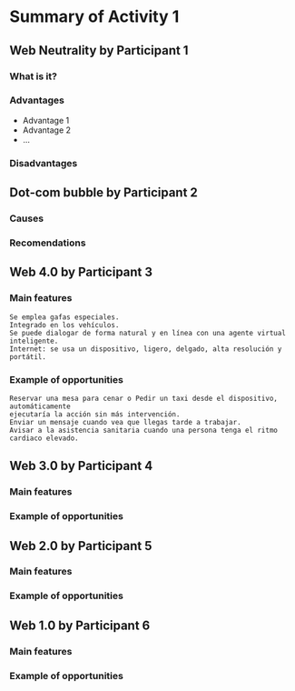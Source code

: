 # Summary of Activity 1


## Web Neutrality by Participant 1

### What is it?

### Advantages
  - Advantage 1
  - Advantage 2
  - ...

### Disadvantages


## Dot-com bubble by Participant 2

### Causes

### Recomendations


## Web 4.0 by Participant 3

### Main features
    Se emplea gafas especiales.
    Integrado en los vehículos.
    Se puede dialogar de forma natural y en línea con una agente virtual inteligente.
    Internet: se usa un dispositivo, ligero, delgado, alta resolución y portátil.
    
### Example of opportunities
    Reservar una mesa para cenar o Pedir un taxi desde el dispositivo, automáticamente
    ejecutaría la acción sin más intervención.
    Enviar un mensaje cuando vea que llegas tarde a trabajar.
    Avisar a la asistencia sanitaria cuando una persona tenga el ritmo cardiaco elevado.


## Web 3.0 by Participant 4

### Main features

### Example of opportunities


## Web 2.0 by Participant 5

### Main features

### Example of opportunities


## Web 1.0 by Participant 6

### Main features

### Example of opportunities
